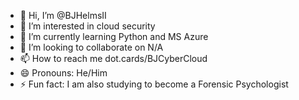 - 👋 Hi, I’m @BJHelmsII
- 👀 I’m interested in cloud security
- 🌱 I’m currently learning Python and MS Azure
- 💞️ I’m looking to collaborate on N/A
- 📫 How to reach me dot.cards/BJCyberCloud
- 😄 Pronouns: He/Him
- ⚡ Fun fact: I am also studying to become a Forensic Psychologist

<!---
BJHelmsII/BJHelmsII is a ✨ special ✨ repository because its `README.md` (this file) appears on your GitHub profile.
You can click the Preview link to take a look at your changes.
--->
